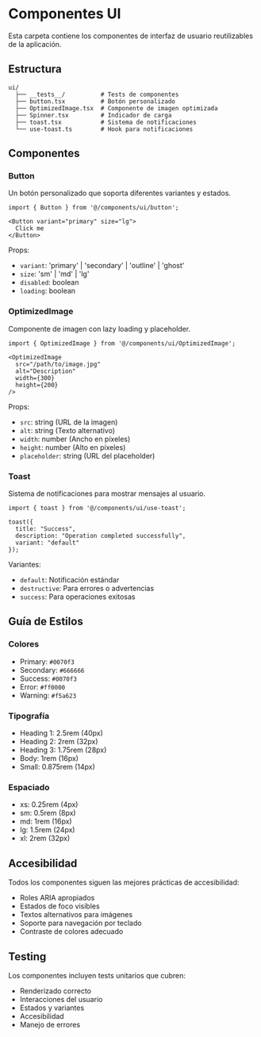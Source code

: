 # Componentes UI

Esta carpeta contiene los componentes de interfaz de usuario reutilizables de la aplicación.

## Estructura

```
ui/
  ├── __tests__/          # Tests de componentes
  ├── button.tsx          # Botón personalizado
  ├── OptimizedImage.tsx  # Componente de imagen optimizada
  ├── Spinner.tsx         # Indicador de carga
  ├── toast.tsx           # Sistema de notificaciones
  └── use-toast.ts        # Hook para notificaciones
```

## Componentes

### Button

Un botón personalizado que soporta diferentes variantes y estados.

```tsx
import { Button } from '@/components/ui/button';

<Button variant="primary" size="lg">
  Click me
</Button>
```

Props:
- `variant`: 'primary' | 'secondary' | 'outline' | 'ghost'
- `size`: 'sm' | 'md' | 'lg'
- `disabled`: boolean
- `loading`: boolean

### OptimizedImage

Componente de imagen con lazy loading y placeholder.

```tsx
import { OptimizedImage } from '@/components/ui/OptimizedImage';

<OptimizedImage
  src="/path/to/image.jpg"
  alt="Description"
  width={300}
  height={200}
/>
```

Props:
- `src`: string (URL de la imagen)
- `alt`: string (Texto alternativo)
- `width`: number (Ancho en píxeles)
- `height`: number (Alto en píxeles)
- `placeholder`: string (URL del placeholder)

### Toast

Sistema de notificaciones para mostrar mensajes al usuario.

```tsx
import { toast } from '@/components/ui/use-toast';

toast({
  title: "Success",
  description: "Operation completed successfully",
  variant: "default"
});
```

Variantes:
- `default`: Notificación estándar
- `destructive`: Para errores o advertencias
- `success`: Para operaciones exitosas

## Guía de Estilos

### Colores

- Primary: `#0070f3`
- Secondary: `#666666`
- Success: `#0070f3`
- Error: `#ff0000`
- Warning: `#f5a623`

### Tipografía

- Heading 1: 2.5rem (40px)
- Heading 2: 2rem (32px)
- Heading 3: 1.75rem (28px)
- Body: 1rem (16px)
- Small: 0.875rem (14px)

### Espaciado

- xs: 0.25rem (4px)
- sm: 0.5rem (8px)
- md: 1rem (16px)
- lg: 1.5rem (24px)
- xl: 2rem (32px)

## Accesibilidad

Todos los componentes siguen las mejores prácticas de accesibilidad:

- Roles ARIA apropiados
- Estados de foco visibles
- Textos alternativos para imágenes
- Soporte para navegación por teclado
- Contraste de colores adecuado

## Testing

Los componentes incluyen tests unitarios que cubren:

- Renderizado correcto
- Interacciones del usuario
- Estados y variantes
- Accesibilidad
- Manejo de errores 